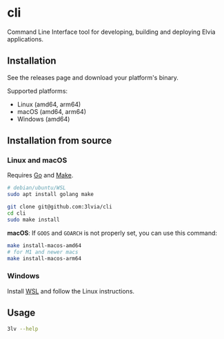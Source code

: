 # cli

Command Line Interface tool for developing, building and deploying Elvia applications.

## Installation

See the releases page and download your platform's binary.

Supported platforms:

- Linux (amd64, arm64)
- macOS (amd64, arm64)
- Windows (amd64)

## Installation from source

### Linux and macOS

Requires [Go](https://golang.org) and [Make](https://www.gnu.org/software/make).

```bash
# debian/ubuntu/WSL
sudo apt install golang make

git clone git@github.com:3lvia/cli
cd cli
sudo make install
```

**macOS**: If `GOOS` and `GOARCH` is not properly set, you can use this command:

```bash
make install-macos-amd64
# for M1 and newer macs
make install-macos-arm64
```

### Windows

Install [WSL](https://learn.microsoft.com/en-us/windows/wsl/install) and follow the Linux instructions.

## Usage

```bash
3lv --help
```
